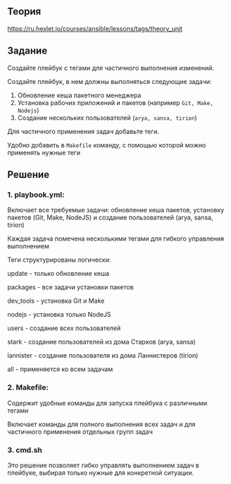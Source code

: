 ## Теория

https://ru.hexlet.io/courses/ansible/lessons/tags/theory_unit

## Задание

Создайте плейбук с тегами для частичного выполнения изменений.

Создайте плейбук, в нем должны выполняться следующие задачи:
1. Обновление кеша пакетного менеджера
2. Установка рабочих приложений и пакетов (например ``Git, Make, Nodejs``)
3. Создание нескольких пользователей (``arya, sansa, tirion``)

Для частичного применения задач добавьте теги.

Удобно добавить в ``Makefile`` команду, с помощью которой можно применять нужные теги

## Решение

### 1. **playbook.yml:**

Включает все требуемые задачи: обновление кеша пакетов, установку пакетов (Git, Make, NodeJS) и создание пользователей (arya, sansa, tirion)

Каждая задача помечена несколькими тегами для гибкого управления выполнением

Теги структурированы логически:

update - только обновление кеша

packages - все задачи установки пакетов

dev_tools - установка Git и Make

nodejs - установка только NodeJS

users - создание всех пользователей

stark - создание пользователей из дома Старков (arya, sansa)

lannister - создание пользователя из дома Ланнистеров (tirion)

all - применяется ко всем задачам

### 2. **Makefile:**

Содержит удобные команды для запуска плейбука с различными тегами

Включает команды для полного выполнения всех задач и для частичного применения отдельных групп задач

### 3. **cmd.sh**
   Это решение позволяет гибко управлять выполнением задач в плейбуке, выбирая только нужные для конкретной ситуации.